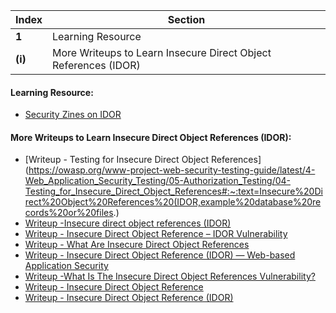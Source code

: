 Index | Section
---   | ---
**1** | Learning Resource
**(i)** | More Writeups to Learn Insecure Direct Object References (IDOR)





#### Learning Resource:

  * [Security Zines on IDOR](https://securityzines.com/flyers/idor.html)


#### More Writeups to Learn Insecure Direct Object References (IDOR):

  * [Writeup - Testing for Insecure Direct Object References](https://owasp.org/www-project-web-security-testing-guide/latest/4-Web_Application_Security_Testing/05-Authorization_Testing/04-Testing_for_Insecure_Direct_Object_References#:~:text=Insecure%20Direct%20Object%20References%20(IDOR,example%20database%20records%20or%20files.)
  * [Writeup -Insecure direct object references (IDOR)](https://portswigger.net/web-security/access-control/idor)
  * [Writeup - Insecure Direct Object Reference – IDOR Vulnerability](https://crashtest-security.com/insecure-direct-object-reference-idor/)
  * [Writeup - What Are Insecure Direct Object References](https://www.acunetix.com/blog/web-security-zone/what-are-insecure-direct-object-references/)
  * [Writeup - Insecure Direct Object Reference (IDOR) — Web-based Application Security](https://spanning.com/blog/insecure-direct-object-reference-web-based-application-security-part-6/)
  * [Writeup -What Is The Insecure Direct Object References Vulnerability?](https://www.wallarm.com/what/what-is-the-insecure-direct-object-references-vulnerability)
  * [Writeup - Insecure Direct Object Reference](https://www.veracode.com/security/java/cwe-639)
  * [Writeup - Insecure Direct Object Reference (IDOR)](https://blog.intigriti.com/hackademy/idor/)


